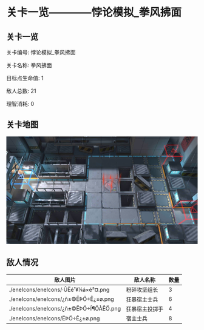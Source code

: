 # 关卡一览————悖论模拟_拳风拂面


## 关卡一览

关卡编号: 悖论模拟_拳风拂面

关卡名称: 拳风拂面

目标点生命值: 1

敌人总数: 21

理智消耗: 0


## 关卡地图
![悖论模拟_拳风拂面](./oprMap/悖论模拟_拳风拂面.png)

## 敌人情况

| 敌人图片 | 敌人名称 | 数量  |
|---------|-----|-----|
| ./eneIcons/eneIcons/·ÛËé¹¥¼á×é³¤.png| 粉碎攻坚组长  |   3  |
| ./eneIcons/eneIcons/¿ñ±©ËÞÖ÷Ê¿±ø.png| 狂暴宿主士兵  |   6  |
| ./eneIcons/eneIcons/¿ñ±©ËÞÖ÷Í¶ÖÀÊÖ.png| 狂暴宿主投掷手  |   4  |
| ./eneIcons/eneIcons/ËÞÖ÷Ê¿±ø.png| 宿主士兵  |   8  |
